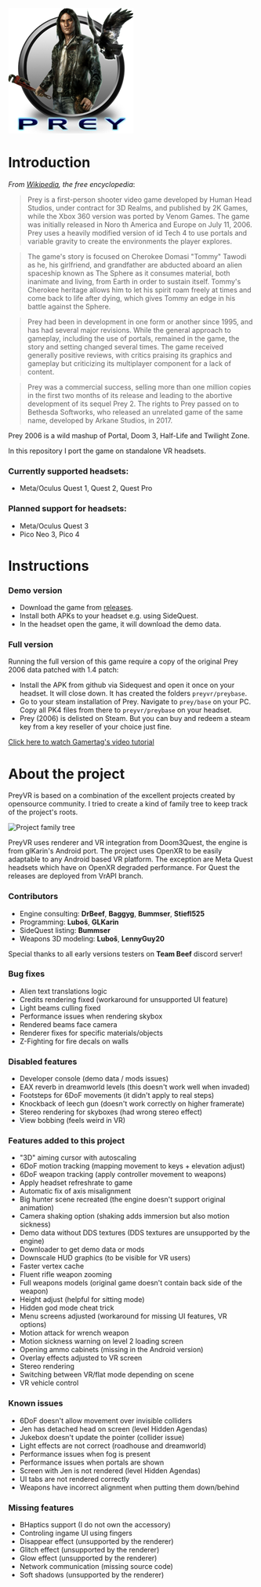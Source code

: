 [![PreyVR Banner](https://github.com/lvonasek/Doom3Quest/blob/master/app/src/main/res/drawable/ic_launcher.png?raw=true)](https://www.deviantart.com/madrapper/art/Prey-Icon-129814229)

# Introduction

*From [Wikipedia](https://en.wikipedia.org/wiki/Prey_(2006_video_game)), the free encyclopedia*:

> Prey is a first-person shooter video game developed by Human Head Studios, under contract for 3D Realms, and published by 2K Games, while the Xbox 360 version was ported by Venom Games. The game was initially released in Noro th America and Europe on July 11, 2006. Prey uses a heavily modified version of id Tech 4 to use portals and variable gravity to create the environments the player explores.

> The game's story is focused on Cherokee Domasi "Tommy" Tawodi as he, his girlfriend, and grandfather are abducted aboard an alien spaceship known as The Sphere as it consumes material, both inanimate and living, from Earth in order to sustain itself. Tommy's Cherokee heritage allows him to let his spirit roam freely at times and come back to life after dying, which gives Tommy an edge in his battle against the Sphere.

> Prey had been in development in one form or another since 1995, and has had several major revisions. While the general approach to gameplay, including the use of portals, remained in the game, the story and setting changed several times. The game received generally positive reviews, with critics praising its graphics and gameplay but criticizing its multiplayer component for a lack of content.

> Prey was a commercial success, selling more than one million copies in the first two months of its release and leading to the abortive development of its sequel Prey 2. The rights to Prey passed on to Bethesda Softworks, who released an unrelated game of the same name, developed by Arkane Studios, in 2017.

Prey 2006 is a wild mashup of Portal, Doom 3, Half-Life and Twilight Zone.

In this repository I port the game on standalone VR headsets.

### Currently supported headsets:
* Meta/Oculus Quest 1, Quest 2, Quest Pro

### Planned support for headsets:
* Meta/Oculus Quest 3
* Pico Neo 3, Pico 4

# Instructions

### Demo version

* Download the game from [releases](https://github.com/lvonasek/PreyVR/releases).
* Install both APKs to your headset e.g. using SideQuest.
* In the headset open the game, it will download the demo data.

### Full version

Running the full version of this game require a copy of the original Prey 2006 data patched with 1.4 patch:

* Install the APK from github via Sidequest and open it once on your headset. It will close down. It has created the folders `preyvr/preybase`.
* Go to your steam installation of Prey. Navigate to `prey/base` on your PC. Copy all PK4 files from there to `preyvr/preybase` on your headset.
* Prey (2006) is delisted on Steam. But you can buy and redeem a steam key from a key reseller of your choice just fine.

[Click here to watch Gamertag's video tutorial](https://www.youtube.com/watch?v=OPXp0RYOSoA&t=542s)

# About the project

PreyVR is based on a combination of the excellent projects created by opensource community.
I tried to create a kind of family tree to keep track of the project's roots.

![Project family tree](https://github.com/lvonasek/PreyVR/blob/master/doc/family_tree.png?raw=true)

PreyVR uses renderer and VR integration from Doom3Quest, the engine is from glKarin's Android port. The project uses OpenXR to be easily adaptable to any Android based VR platform. The exception are Meta Quest headsets which have on OpenXR degraded performance. For Quest the releases are deployed from VrAPI branch.

### Contributors
* Engine consulting: **DrBeef**, **Baggyg**, **Bummser**, **Stiefl525**
* Programming: **Luboš**, **GLKarin**
* SideQuest listing: **Bummser**
* Weapons 3D modeling: **Luboš**, **LennyGuy20**

Special thanks to all early versions testers on **Team Beef** discord server!

### Bug fixes
* Alien text translations logic
* Credits rendering fixed (workaround for unsupported UI feature)
* Light beams culling fixed
* Performance issues when rendering skybox
* Rendered beams face camera
* Renderer fixes for specific materials/objects
* Z-Fighting for fire decals on walls

### Disabled features
* Developer console (demo data / mods issues)
* EAX reverb in dreamworld levels (this doesn't work well when invaded)
* Footsteps for 6DoF movements (it didn't apply to real steps)
* Knockback of leech gun (doesn't work correctly on higher framerate)
* Stereo rendering for skyboxes (had wrong stereo effect)
* View bobbing (feels weird in VR)

### Features added to this project
* "3D" aiming cursor with autoscaling
* 6DoF motion tracking (mapping movement to keys + elevation adjust)
* 6DoF weapon tracking (apply controller movement to weapons)
* Apply headset refreshrate to game
* Automatic fix of axis misalignment
* Big hunter scene recreated (the engine doesn't support original animation)
* Camera shaking option (shaking adds immersion but also motion sickness)
* Demo data without DDS textures (DDS textures are unsupported by the engine)
* Downloader to get demo data or mods
* Downscale HUD graphics (to be visible for VR users)
* Faster vertex cache
* Fluent rifle weapon zooming
* Full weapons models (original game doesn't contain back side of the weapon)
* Height adjust (helpful for sitting mode)
* Hidden god mode cheat trick
* Menu screens adjusted (workaround for missing UI features, VR options)
* Motion attack for wrench weapon
* Motion sickness warning on level 2 loading screen
* Opening ammo cabinets (missing in the Android version)
* Overlay effects adjusted to VR screen
* Stereo rendering
* Switching between VR/flat mode depending on scene
* VR vehicle control

### Known issues
* 6DoF doesn't allow movement over invisible colliders
* Jen has detached head on screen (level Hidden Agendas)
* Jukebox doesn't update the pointer (collider issue)
* Light effects are not correct (roadhouse and dreamworld)
* Performance issues when fog is present
* Performance issues when portals are shown
* Screen with Jen is not rendered (level Hidden Agendas)
* UI tabs are not rendered correctly
* Weapons have incorrect alignment when putting them down/behind
  
### Missing features
* BHaptics support (I do not own the accessory)
* Controling ingame UI using fingers
* Disappear effect (unsupported by the renderer)
* Glitch effect (unsupported by the renderer) 
* Glow effect (unsupported by the renderer)
* Network communication (missing source code)
* Soft shadows (unsupported by the renderer) 
